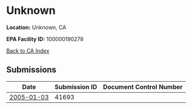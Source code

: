 # Unknown

**Location:** Unknown, CA

**EPA Facility ID:** 100000190278

[Back to CA Index](../../index.md)

## Submissions

| Date | Submission ID | Document Control Number |
|------|--------------|-------------------------|
| [2005-01-03](submissions/41693.md) | 41693 |  |
